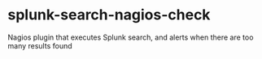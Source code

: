 # splunk-search-nagios-check
Nagios plugin that executes Splunk search, and alerts when there are too many results found

